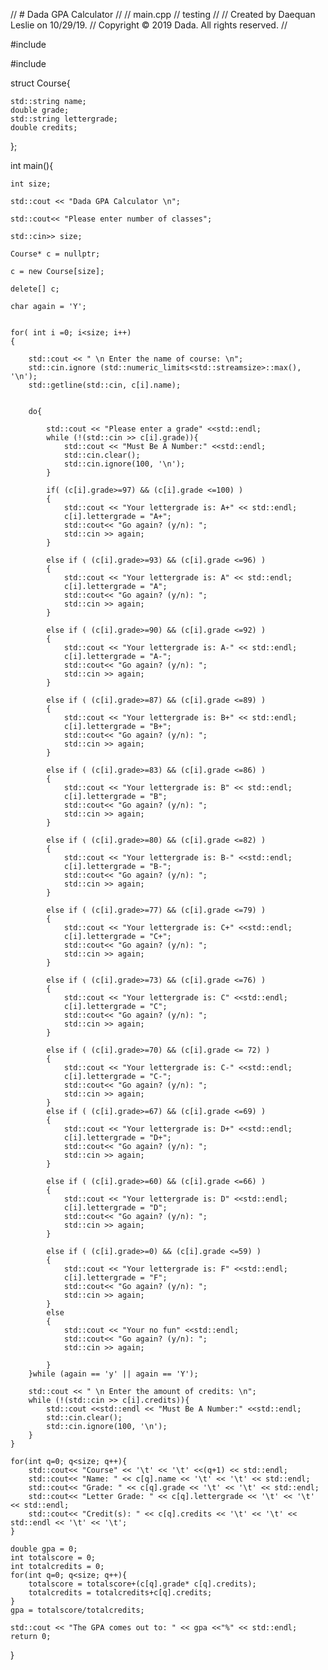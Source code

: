 // # Dada GPA Calculator
//
//  main.cpp
//  testing
//
//  Created by Daequan Leslie on 10/29/19.
//  Copyright © 2019 Dada. All rights reserved.
//

#include <iostream>
    
#include <string>

struct Course{
    
    std::string name;
    double grade;
    std::string lettergrade;
    double credits;
    
};


int main(){
    
    
    int size;
   
    std::cout << "Dada GPA Calculator \n";
    
    std::cout<< "Please enter number of classes";
    
    std::cin>> size;
    
    Course* c = nullptr;
    
    c = new Course[size];
    
    delete[] c;
    
    char again = 'Y';
  

    for( int i =0; i<size; i++)
    {
        
        std::cout << " \n Enter the name of course: \n";
        std::cin.ignore (std::numeric_limits<std::streamsize>::max(), '\n');
        std::getline(std::cin, c[i].name);
        
        
        do{
            
            std::cout << "Please enter a grade" <<std::endl;
            while (!(std::cin >> c[i].grade)){
                std::cout << "Must Be A Number:" <<std::endl;
                std::cin.clear();
                std::cin.ignore(100, '\n');
            }
            
            if( (c[i].grade>=97) && (c[i].grade <=100) )
            {
                std::cout << "Your lettergrade is: A+" << std::endl;
                c[i].lettergrade = "A+";
                std::cout<< "Go again? (y/n): ";
                std::cin >> again;
            }
            
            else if ( (c[i].grade>=93) && (c[i].grade <=96) )
            {
                std::cout << "Your lettergrade is: A" << std::endl;
                c[i].lettergrade = "A";
                std::cout<< "Go again? (y/n): ";
                std::cin >> again;
            }
            
            else if ( (c[i].grade>=90) && (c[i].grade <=92) )
            {
                std::cout << "Your lettergrade is: A-" << std::endl;
                c[i].lettergrade = "A-";
                std::cout<< "Go again? (y/n): ";
                std::cin >> again;
            }
            
            else if ( (c[i].grade>=87) && (c[i].grade <=89) )
            {
                std::cout << "Your lettergrade is: B+" << std::endl;
                c[i].lettergrade = "B+";
                std::cout<< "Go again? (y/n): ";
                std::cin >> again;
            }
            
            else if ( (c[i].grade>=83) && (c[i].grade <=86) )
            {
                std::cout << "Your lettergrade is: B" << std::endl;
                c[i].lettergrade = "B";
                std::cout<< "Go again? (y/n): ";
                std::cin >> again;
            }
            
            else if ( (c[i].grade>=80) && (c[i].grade <=82) )
            {
                std::cout << "Your lettergrade is: B-" <<std::endl;
                c[i].lettergrade = "B-";
                std::cout<< "Go again? (y/n): ";
                std::cin >> again;
            }
            
            else if ( (c[i].grade>=77) && (c[i].grade <=79) )
            {
                std::cout << "Your lettergrade is: C+" <<std::endl;
                c[i].lettergrade = "C+";
                std::cout<< "Go again? (y/n): ";
                std::cin >> again;
            }
            
            else if ( (c[i].grade>=73) && (c[i].grade <=76) )
            {
                std::cout << "Your lettergrade is: C" <<std::endl;
                c[i].lettergrade = "C";
                std::cout<< "Go again? (y/n): ";
                std::cin >> again;
            }
            
            else if ( (c[i].grade>=70) && (c[i].grade <= 72) )
            {
                std::cout << "Your lettergrade is: C-" <<std::endl;
                c[i].lettergrade = "C-";
                std::cout<< "Go again? (y/n): ";
                std::cin >> again;
            }
            else if ( (c[i].grade>=67) && (c[i].grade <=69) )
            {
                std::cout << "Your lettergrade is: D+" <<std::endl;
                c[i].lettergrade = "D+";
                std::cout<< "Go again? (y/n): ";
                std::cin >> again;
            }
            
            else if ( (c[i].grade>=60) && (c[i].grade <=66) )
            {
                std::cout << "Your lettergrade is: D" <<std::endl;
                c[i].lettergrade = "D";
                std::cout<< "Go again? (y/n): ";
                std::cin >> again;
            }
            
            else if ( (c[i].grade>=0) && (c[i].grade <=59) )
            {
                std::cout << "Your lettergrade is: F" <<std::endl;
                c[i].lettergrade = "F";
                std::cout<< "Go again? (y/n): ";
                std::cin >> again;
            }
            else
            {
                std::cout << "Your no fun" <<std::endl;
                std::cout<< "Go again? (y/n): ";
                std::cin >> again;
                
            }
        }while (again == 'y' || again == 'Y');
        
        std::cout << " \n Enter the amount of credits: \n";
        while (!(std::cin >> c[i].credits)){
            std::cout <<std::endl << "Must Be A Number:" <<std::endl;
            std::cin.clear();
            std::cin.ignore(100, '\n');
        }
    }
    
    for(int q=0; q<size; q++){
        std::cout<< "Course" << '\t' << '\t' <<(q+1) << std::endl;
        std::cout<< "Name: " << c[q].name << '\t' << '\t' << std::endl;
        std::cout<< "Grade: " << c[q].grade << '\t' << '\t' << std::endl;
        std::cout<< "Letter Grade: " << c[q].lettergrade << '\t' << '\t' << std::endl;
        std::cout<< "Credit(s): " << c[q].credits << '\t' << '\t' << std::endl << '\t' << '\t';
    }
    
    double gpa = 0;
    int totalscore = 0;
    int totalcredits = 0;
    for(int q=0; q<size; q++){
        totalscore = totalscore+(c[q].grade* c[q].credits);
        totalcredits = totalcredits+c[q].credits;
    }
    gpa = totalscore/totalcredits;
    
    std::cout << "The GPA comes out to: " << gpa <<"%" << std::endl;
    return 0;
}

